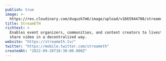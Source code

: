 ```yaml
---
publish: true
image: >-
  https://res.cloudinary.com/duquzk7m6/image/upload/v1665944708/streameth_fsopxq.png
title: StreamETH
richtext: >
  Enables event organizers, communities, and content creators to livestream and
  share video in a decentralized way.
website: "https://streameth.tv/"
twitter: "https://mobile.twitter.com/streameth"
createdAt: "2022-09-26T18:30:00.000Z"
---
```

